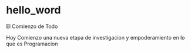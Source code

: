 # hello_word
El Comienzo de Todo

Hoy Comienzo una nueva etapa de investigacion y empoderamiento en lo que es Programacion 
